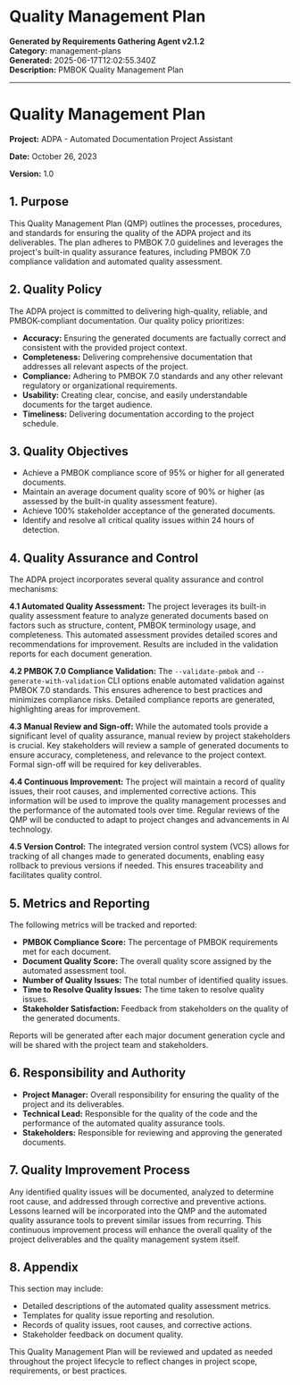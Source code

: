 # Quality Management Plan

**Generated by Requirements Gathering Agent v2.1.2**  
**Category:** management-plans  
**Generated:** 2025-06-17T12:02:55.340Z  
**Description:** PMBOK Quality Management Plan

---

# Quality Management Plan

**Project:** ADPA - Automated Documentation Project Assistant

**Date:** October 26, 2023

**Version:** 1.0


## 1. Purpose

This Quality Management Plan (QMP) outlines the processes, procedures, and standards for ensuring the quality of the ADPA project and its deliverables.  The plan adheres to PMBOK 7.0 guidelines and leverages the project's built-in quality assurance features, including PMBOK 7.0 compliance validation and automated quality assessment.

## 2. Quality Policy

The ADPA project is committed to delivering high-quality, reliable, and PMBOK-compliant documentation.  Our quality policy prioritizes:

* **Accuracy:** Ensuring the generated documents are factually correct and consistent with the provided project context.
* **Completeness:** Delivering comprehensive documentation that addresses all relevant aspects of the project.
* **Compliance:** Adhering to PMBOK 7.0 standards and any other relevant regulatory or organizational requirements.
* **Usability:** Creating clear, concise, and easily understandable documents for the target audience.
* **Timeliness:** Delivering documentation according to the project schedule.

## 3. Quality Objectives

* Achieve a PMBOK compliance score of 95% or higher for all generated documents.
* Maintain an average document quality score of 90% or higher (as assessed by the built-in quality assessment feature).
* Achieve 100% stakeholder acceptance of the generated documents.
* Identify and resolve all critical quality issues within 24 hours of detection.

## 4. Quality Assurance and Control

The ADPA project incorporates several quality assurance and control mechanisms:

**4.1 Automated Quality Assessment:** The project leverages its built-in quality assessment feature to analyze generated documents based on factors such as structure, content, PMBOK terminology usage, and completeness.  This automated assessment provides detailed scores and recommendations for improvement.  Results are included in the validation reports for each document generation.

**4.2 PMBOK 7.0 Compliance Validation:** The `--validate-pmbok` and `--generate-with-validation` CLI options enable automated validation against PMBOK 7.0 standards. This ensures adherence to best practices and minimizes compliance risks.  Detailed compliance reports are generated, highlighting areas for improvement.

**4.3 Manual Review and Sign-off:**  While the automated tools provide a significant level of quality assurance, manual review by project stakeholders is crucial.  Key stakeholders will review a sample of generated documents to ensure accuracy, completeness, and relevance to the project context.  Formal sign-off will be required for key deliverables.

**4.4 Continuous Improvement:**  The project will maintain a record of quality issues, their root causes, and implemented corrective actions.  This information will be used to improve the quality management processes and the performance of the automated tools over time.  Regular reviews of the QMP will be conducted to adapt to project changes and advancements in AI technology.

**4.5 Version Control:**  The integrated version control system (VCS) allows for tracking of all changes made to generated documents, enabling easy rollback to previous versions if needed.  This ensures traceability and facilitates quality control.

## 5. Metrics and Reporting

The following metrics will be tracked and reported:

* **PMBOK Compliance Score:**  The percentage of PMBOK requirements met for each document.
* **Document Quality Score:** The overall quality score assigned by the automated assessment tool.
* **Number of Quality Issues:** The total number of identified quality issues.
* **Time to Resolve Quality Issues:** The time taken to resolve quality issues.
* **Stakeholder Satisfaction:**  Feedback from stakeholders on the quality of the generated documents.

Reports will be generated after each major document generation cycle and will be shared with the project team and stakeholders.

## 6. Responsibility and Authority

* **Project Manager:** Overall responsibility for ensuring the quality of the project and its deliverables.
* **Technical Lead:** Responsible for the quality of the code and the performance of the automated quality assurance tools.
* **Stakeholders:** Responsible for reviewing and approving the generated documents.

## 7. Quality Improvement Process

Any identified quality issues will be documented, analyzed to determine root cause, and addressed through corrective and preventive actions.  Lessons learned will be incorporated into the QMP and the automated quality assurance tools to prevent similar issues from recurring.  This continuous improvement process will enhance the overall quality of the project deliverables and the quality management system itself.


## 8. Appendix

This section may include:

* Detailed descriptions of the automated quality assessment metrics.
* Templates for quality issue reporting and resolution.
* Records of quality issues, root causes, and corrective actions.
* Stakeholder feedback on document quality.


This Quality Management Plan will be reviewed and updated as needed throughout the project lifecycle to reflect changes in project scope, requirements, or best practices.
